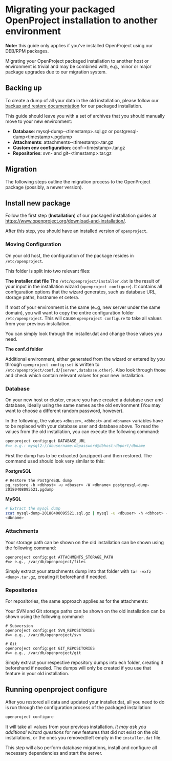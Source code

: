 # Migrating your packaged OpenProject installation to another environment

**Note:** this guide only applies if you've installed OpenProject using our DEB/RPM packages.

Migrating your OpenProject packaged installation to another host or environment is trivial and may be combined with, e.g., minor or major package upgrades due to our migration system.

## Backing up

To create a dump of all your data in the old installation, please follow our [backup and restore documentation](https://www.openproject.org/operations/backup/backup-guide-packaged-installation/) for our packaged installation.

This guide should leave you with a set of archives that you should manually move to your new environment:

- **Database**: mysql-dump-\<timestamp>.sql.gz or postgresql-dump\<timestamp>.pgdump
- **Attachments**: attachments-\<timestamp>.tar.gz
- **Custom env configuration**: conf-\<timestamp>.tar.gz
- **Repositories**: svn- and git-\<timestamp>.tar.gz



## Migration

The following steps outline the migration process to the OpenProject package (possibly, a newer version).

## Install new package

Follow the first step (**Installation**) of our packaged installation guides at https://www.openproject.org/download-and-installation/.

After this step, you should have an installed version of `openproject`.

### Moving Configuration

On your old host, the configuration of the package resides in `/etc/openproject`.

This folder is split into two relevant files:

**The installer.dat file**
The `/etc/openproject/installer.dat` is the result of your input in the installation wizard (`openproject configure`). It contains all configuration options that the wizard generates, such as database URL, storage paths, hostname et cetera.

If most of your environment is the same (e..g, new server under the same domain), you will want to copy the entire configuration folder `/etc/openproject`. This will cause `openproject configure` to take all values from your previous installation.

You can simply look through the installer.dat and change those values you need.

**The conf.d folder**

Additional environment, either generated from the wizard or entered by you through `openproject config:set` is written to  `/etc/openproject/conf.d/{server,database,other}`. Also look through those and check which contain relevant values for your new installation. 

### Database

On your new host or cluster, ensure you have created a database user and database, ideally using the same names as the old environment (You may want to choose a different random password, however).

In the following, the values `<dbuser>`, `<dbhost>` and `<dbname>` variables have to be replaced with your database user and database above.
To read the values from the old installation, you can execute the following command:

```bash
openproject config:get DATABASE_URL
#=> e.g.: mysql2://dbusername:dbpassword@dbhost:dbport/dbname
```

First the dump has to be extracted (unzipped) and then restored. The command used should look very similar to this:

**PostgreSQL**

```
# Restore the PostgreSQL dump
pg_restore -h <dbhost> -u <dbuser> -W <dbname> postgresql-dump-20180408095521.pgdump
```



**MySQL**

```bash
# Extract the mysql dump
zcat mysql-dump-20180408095521.sql.gz | mysql -u <dbuser> -h <dbhost> -p 
<dbname>
```



### Attachments

Your storage path can be shown on the old installation can be shown using the following command:

```
openproject config:get ATTACHMENTS_STORAGE_PATH
#=> e.g., /var/db/openproject/files
```

Simply extract your attachments dump into that folder with `tar -vxfz <dump>.tar.gz`, creating it beforehand if needed.



### Repositories

For repositories, the same approach applies as for the attachments:

Your SVN and Git storage paths can be shown on the old installation can be shown using the following command:

```
# Subversion
openproject config:get SVN_REPOSITORIES
#=> e.g., /var/db/openproject/svn

# Git
openproject config:get GIT_REPOSITORIES
#=> e.g., /var/db/openproject/git
```

Simply extract your respective repository dumps into ech folder, creating it beforehand if needed. The dumps will only be created if you use that feature in your old installation.



## Running openproject configure

After you restored all data and updated your installer.dat, all you need to do is run through the configuration process of the packaged installation:

```bash
openproject configure
```

It will take all values from your previous installation. *It may ask you additional wizard questions*  for new features that did not exist on the old installations, or the ones you removed/left empty in the `installer.dat` file.

This step will also perform database migrations, install and configure all necessary dependencies and start the server.
